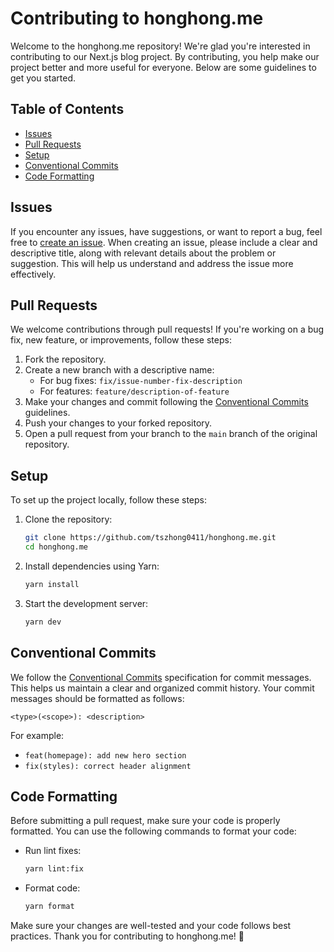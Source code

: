 # Contributing to honghong.me

Welcome to the honghong.me repository! We're glad you're interested in contributing to our Next.js blog project. By contributing, you help make our project better and more useful for everyone. Below are some guidelines to get you started.

## Table of Contents

- [Issues](#issues)
- [Pull Requests](#pull-requests)
- [Setup](#setup)
- [Conventional Commits](#conventional-commits)
- [Code Formatting](#code-formatting)

## Issues

If you encounter any issues, have suggestions, or want to report a bug, feel free to [create an issue](https://github.com/tszhong0411/honghong.me/issues). When creating an issue, please include a clear and descriptive title, along with relevant details about the problem or suggestion. This will help us understand and address the issue more effectively.

## Pull Requests

We welcome contributions through pull requests! If you're working on a bug fix, new feature, or improvements, follow these steps:

1. Fork the repository.
2. Create a new branch with a descriptive name:
   - For bug fixes: `fix/issue-number-fix-description`
   - For features: `feature/description-of-feature`
3. Make your changes and commit following the [Conventional Commits](#conventional-commits) guidelines.
4. Push your changes to your forked repository.
5. Open a pull request from your branch to the `main` branch of the original repository.

## Setup

To set up the project locally, follow these steps:

1. Clone the repository:

   ```sh
   git clone https://github.com/tszhong0411/honghong.me.git
   cd honghong.me
   ```

2. Install dependencies using Yarn:

   ```sh
   yarn install
   ```

3. Start the development server:
   ```sh
   yarn dev
   ```

## Conventional Commits

We follow the [Conventional Commits](https://www.conventionalcommits.org/en/v1.0.0/) specification for commit messages. This helps us maintain a clear and organized commit history. Your commit messages should be formatted as follows:

```
<type>(<scope>): <description>
```

For example:

- `feat(homepage): add new hero section`
- `fix(styles): correct header alignment`

## Code Formatting

Before submitting a pull request, make sure your code is properly formatted. You can use the following commands to format your code:

- Run lint fixes:

  ```sh
  yarn lint:fix
  ```

- Format code:
  ```sh
  yarn format
  ```

Make sure your changes are well-tested and your code follows best practices. Thank you for contributing to honghong.me! 🚀
